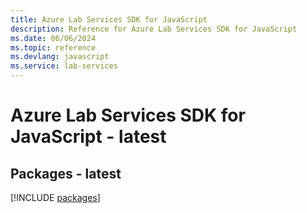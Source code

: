 ```yaml
---
title: Azure Lab Services SDK for JavaScript
description: Reference for Azure Lab Services SDK for JavaScript
ms.date: 06/06/2024
ms.topic: reference
ms.devlang: javascript
ms.service: lab-services
---
```

# Azure Lab Services SDK for JavaScript - latest
## Packages - latest
[!INCLUDE [packages](lab-services-index.md)]